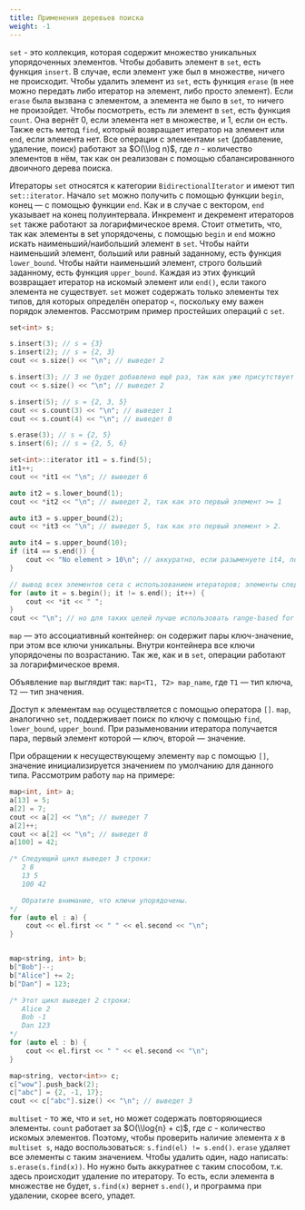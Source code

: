 ```yaml
---
title: Применения деревьев поиска
weight: -1
---
```


`set` - это коллекция, которая содержит множество уникальных
упорядоченных элементов. Чтобы добавить элемент в `set`,
есть функция `insert`. В случае, если элемент уже был в множестве,
ничего не происходит. Чтобы удалить элемент из `set`, есть функция
`erase` (в нее можно передать либо итератор на элемент, либо просто
элемент). Если `erase` была вызвана с элементом, а элемента не было
в `set`, то ничего не произойдет. Чтобы посмотреть, есть ли элемент в
`set`, есть функция `count`. Она вернёт $0$, если элемента нет в
множестве, и $1$, если он есть. Также есть метод `find`, который
возвращает итератор на элемент или `end`, если элемента нет. Все
операции с элементами `set` (добавление, удаление, поиск)
работают за $O(\\log n)$, где $n$ - количество элементов в нём,
так как он реализован с помощью сбалансированного двоичного дерева
поиска.

Итераторы `set` относятся к категории `BidirectionalIterator` и имеют
тип `set`<T>`::iterator`. Начало `set` можно получить с помощью
функции `begin`, конец — с помощью функции `end`. Как и в случае с
вектором, `end` указывает на конец полуинтервала. Инкремент и декремент
итераторов `set` также работают за логарифмическое время. Стоит
отметить, что, так как элементы в set упорядочены, с помощью
`begin` и `end` можно искать наименьший/наибольший элемент в `set`.
Чтобы найти наименьший элемент, больший или равный заданному, есть
функция `lower_bound`. Чтобы найти наименьший элемент, строго больший
заданному, есть функция `upper_bound`. Каждая из этих функций
возвращает итератор на искомый элемент или `end()`, если такого
элемента не существует. `set` может содержать только элементы тех типов,
для которых определён оператор `<`, поскольку ему важен порядок
элементов. Рассмотрим пример простейших операций с `set`.

``` C++
set<int> s;

s.insert(3); // s = {3}
s.insert(2); // s = {2, 3}
cout << s.size() << "\n"; // выведет 2

s.insert(3); // 3 не будет добавлено ещё раз, так как уже присутствует в множестве
cout << s.size() << "\n"; // выведет 2

s.insert(5); // s = {2, 3, 5}
cout << s.count(3) << "\n"; // выведет 1
cout << s.count(4) << "\n"; // выведет 0

s.erase(3); // s = {2, 5}
s.insert(6); // s = {2, 5, 6}

set<int>::iterator it1 = s.find(5);
it1++;
cout << *it1 << "\n"; // выведет 6

auto it2 = s.lower_bound(1);
cout << *it2 << "\n"; // выведет 2, так как это первый элемент >= 1

auto it3 = s.upper_bound(2);
cout << *it3 << "\n"; // выведет 5, так как это первый элемент > 2.

auto it4 = s.upper_bound(10);
if (it4 == s.end()) {
    cout << "No element > 10\n"; // аккуратно, если разыменуете it4, получите undefined behaviour!
}

// вывод всех элементов сета с использованием итераторов; элементы следуют в порядке возрастания
for (auto it = s.begin(); it != s.end(); it++) {
    cout << *it << " ";
}
cout << "\n"; // но для таких целей лучше использовать range-based for loop!
```

`map` — это ассоциативный контейнер: он содержит пары ключ-значение, при
этом все ключи уникальны. Внутри контейнера все ключи упорядочены по
возрастанию. Так же, как и в `set`, операции работают за
логарифмическое время.

Объявление `map` выглядит так: `map<T1, T2> map_name`, где `T1` — тип
ключа, `T2` — тип значения.

Доступ к элементам `map` осуществляется с помощью оператора `[]`. `map`,
аналогично `set`, поддерживает поиск по ключу с помощью `find`,
`lower_bound`, `upper_bound`. При разыменовании итератора получается
пара, первый элемент которой — ключ, второй — значение.

При обращении к несуществующему элементу `map` с помощью `[]`, значение
инициализируется значением по умолчанию для данного типа. Рассмотрим
работу `map` на примере:

``` C++
map<int, int> a;
a[13] = 5;
a[2] = 7;
cout << a[2] << "\n"; // выведет 7
a[2]++;
cout << a[2] << "\n"; // выведет 8
a[100] = 42;

/* Следующий цикл выведет 3 строки:
   2 8
   13 5
   100 42

   Обратите внимание, что ключи упорядочены.
*/
for (auto el : a) {
    cout << el.first << " " << el.second << "\n";
}


map<string, int> b;
b["Bob"]--;
b["Alice"] += 2;
b["Dan"] = 123;

/* Этот цикл выведет 2 строки:
   Alice 2
   Bob -1
   Dan 123
*/
for (auto el : b) {
    cout << el.first << " " << el.second << "\n";
}

map<string, vector<int>> c;
c["wow"].push_back(2);
c["abc"] = {2, -1, 17};
cout << c["abc"].size() << "\n"; // выведет 3
```

`multiset` - то же, что и `set`, но может содержать повторяющиеся
элементы. `count` работает за $O(\\log{n} + c)$, где $c$ -
количество искомых элементов. Поэтому, чтобы проверить наличие
элемента $x$ в `multiset s`, надо воспользоваться: `s.find(el) !=
s.end()`. `erase` удаляет все элементы с таким значением. Чтобы удалить
один, надо написать: `s.erase(s.find(x))`. Но нужно быть аккуратнее с
таким способом, т.к. здесь происходит удаление по итератору. То есть,
если элемента в множестве не будет, `s.find(x)` вернет `s.end()`, и
программа при удалении, скорее всего, упадет.
